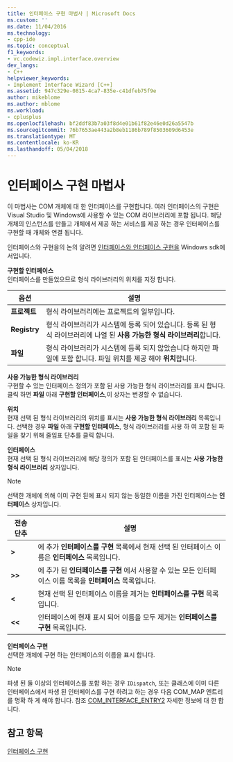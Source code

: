 ```yaml
---
title: 인터페이스 구현 마법사 | Microsoft Docs
ms.custom: ''
ms.date: 11/04/2016
ms.technology:
- cpp-ide
ms.topic: conceptual
f1_keywords:
- vc.codewiz.impl.interface.overview
dev_langs:
- C++
helpviewer_keywords:
- Implement Interface Wizard [C++]
ms.assetid: 947c329e-0815-4ca7-835e-c41dfeb75f9e
author: mikeblome
ms.author: mblome
ms.workload:
- cplusplus
ms.openlocfilehash: bf2ddf83b7a03f8d4e01b61f82e46e0d26a5547b
ms.sourcegitcommit: 76b7653ae443a2b8eb1186b789f8503609d6453e
ms.translationtype: MT
ms.contentlocale: ko-KR
ms.lasthandoff: 05/04/2018
---
```

# <a name="implement-interface-wizard"></a>인터페이스 구현 마법사
이 마법사는 COM 개체에 대 한 인터페이스를 구현합니다. 여러 인터페이스의 구현은 Visual Studio 및 Windows에 사용할 수 있는 COM 라이브러리에 포함 됩니다. 해당 개체의 인스턴스를 만들고 개체에서 제공 하는 서비스를 제공 하는 경우 인터페이스를 구현할 때 개체와 연결 됩니다.  
  
 인터페이스와 구현을의 논의 알려면 [인터페이스와 인터페이스 구현을](http://msdn.microsoft.com/library/windows/desktop/ms694356) Windows sdk에서입니다.  
  
 **구현할 인터페이스**  
 인터페이스를 만들었으므로 형식 라이브러리의 위치를 지정 합니다.  
  
|옵션|설명|  
|------------|-----------------|  
|**프로젝트**|형식 라이브러리에는 프로젝트의 일부입니다.|  
|**Registry**|형식 라이브러리가 시스템에 등록 되어 있습니다. 등록 된 형식 라이브러리에 나열 된 **사용 가능한 형식 라이브러리**합니다.|  
|**파일**|형식 라이브러리가 시스템에 등록 되지 않았습니다 하지만 파일에 포함 합니다. 파일 위치를 제공 해야 **위치**합니다.|  
  
 **사용 가능한 형식 라이브러리**  
 구현할 수 있는 인터페이스 정의가 포함 된 사용 가능한 형식 라이브러리를 표시 합니다. 클릭 하면 **파일** 아래 **구현할 인터페이스**,이 상자는 변경할 수 없습니다.  
  
 **위치**  
 현재 선택 된 형식 라이브러리의 위치를 표시는 **사용 가능한 형식 라이브러리** 목록입니다. 선택한 경우 **파일** 아래 **구현할 인터페이스**, 형식 라이브러리를 사용 하 여 포함 된 파일을 찾기 위해 줄임표 단추를 클릭 합니다.  
  
 **인터페이스**  
 현재 선택 된 형식 라이브러리에 해당 정의가 포함 된 인터페이스를 표시는 **사용 가능한 형식 라이브러리** 상자입니다.  
  
> [!NOTE]
>  선택한 개체에 의해 이미 구현 된에 표시 되지 않는 동일한 이름을 가진 인터페이스는 **인터페이스** 상자입니다.  
  
|전송 단추|설명|  
|---------------------|-----------------|  
|**>**|에 추가 **인터페이스를 구현** 목록에서 현재 선택 된 인터페이스 이름은 **인터페이스** 목록입니다.|  
|**>>**|에 추가 된 **인터페이스를 구현** 에서 사용할 수 있는 모든 인터페이스 이름 목록을 **인터페이스** 목록입니다.|  
|**<**|현재 선택 된 인터페이스 이름을 제거는 **인터페이스를 구현** 목록입니다.|  
|**<\<**|인터페이스에 현재 표시 되어 이름을 모두 제거는 **인터페이스를 구현** 목록입니다.|  
  
 **인터페이스 구현**  
 선택한 개체에 구현 하는 인터페이스의 이름을 표시 합니다.  
  
> [!NOTE]
>  파생 된 둘 이상의 인터페이스를 포함 하는 경우 `IDispatch`, 또는 클래스에 이미 다른 인터페이스에서 파생 된 인터페이스를 구현 하려고 하는 경우 다음 COM_MAP 엔트리를 명확 하 게 해야 합니다. 참조 [COM_INTERFACE_ENTRY2](../atl/reference/com-interface-entry-macros.md#com_interface_entry2) 자세한 정보에 대 한 합니다.  
  
## <a name="see-also"></a>참고 항목  
 [인터페이스 구현](../ide/implementing-an-interface-visual-cpp.md)